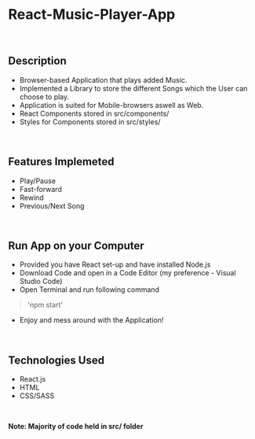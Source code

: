 # React-Music-Player-App

<br/>

## Description
- Browser-based Application that plays added Music. 
- Implemented a Library to store the different Songs which the User can choose to play. 
- Application is suited for Mobile-browsers aswell as Web.
- React Components stored in src/components/
- Styles for Components stored in src/styles/ 

<br/>

## Features Implemeted
- Play/Pause
- Fast-forward 
- Rewind 
- Previous/Next Song

<br/>

## Run App on your Computer
- Provided you have React set-up and have installed Node.js
- Download Code and open in a Code Editor (my preference - Visual Studio Code)
- Open Terminal and run following command 
>'npm start'
- Enjoy and mess around with the Application!

<br/>

## Technologies Used
- React.js
- HTML
- CSS/SASS

<br/>

**Note: Majority of code held in src/ folder**
